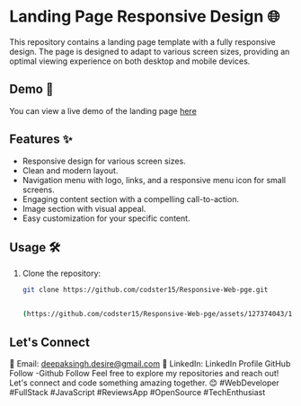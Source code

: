 # Landing Page Responsive Design 🌐

This repository contains a landing page template with a fully responsive design. The page is designed to adapt to various screen sizes, providing an optimal viewing experience on both desktop and mobile devices.

## Demo 🚀

You can view a live demo of the landing page [here](https://codster15.github.io/Responsive-Web-pge/) 

## Features ✨

- Responsive design for various screen sizes.
- Clean and modern layout.
- Navigation menu with logo, links, and a responsive menu icon for small screens.
- Engaging content section with a compelling call-to-action.
- Image section with visual appeal.
- Easy customization for your specific content.

## Usage 🛠️

1. Clone the repository:

   ```bash
   git clone https://github.com/codster15/Responsive-Web-pge.git


   (https://github.com/codster15/Responsive-Web-pge/assets/127374043/13efa59e-befd-4559-b437-9ca840f16cfd)
## Let's Connect
📧 Email: deepaksingh.desire@gmail.com
💼 LinkedIn: LinkedIn Profile
GitHub Follow -Github Follow
Feel free to explore my repositories and reach out! Let's connect and code something amazing together. 😊 #WebDeveloper #FullStack #JavaScript #ReviewsApp #OpenSource #TechEnthusiast
